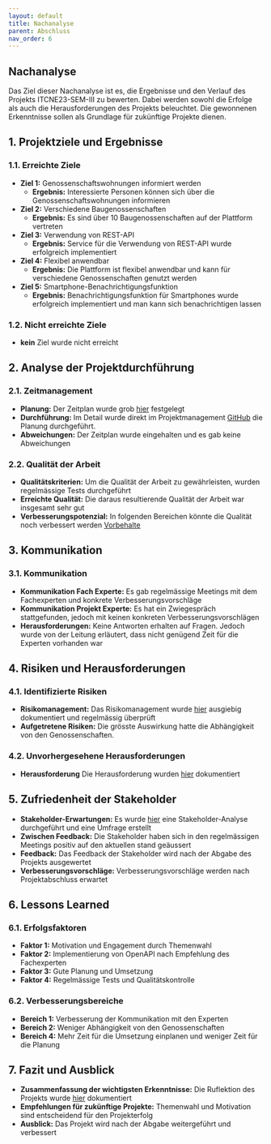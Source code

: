 ```yaml
---
layout: default
title: Nachanalyse
parent: Abschluss
nav_order: 6
---
```


## Nachanalyse
Das Ziel dieser Nachanalyse ist es, die Ergebnisse und den Verlauf des Projekts ITCNE23-SEM-III zu bewerten.
Dabei werden sowohl die Erfolge als auch die Herausforderungen des Projekts beleuchtet. Die gewonnenen Erkenntnisse sollen als Grundlage für zukünftige Projekte dienen.

## 1. Projektziele und Ergebnisse

### 1.1. Erreichte Ziele

- **Ziel 1:** Genossenschaftswohnungen informiert werden
  - **Ergebnis:** Interessierte Personen können sich über die Genossenschaftswohnungen informieren
- **Ziel 2:** Verschiedene Baugenossenschaften
  - **Ergebnis:** Es sind über 10 Baugenossenschaften auf der Plattform vertreten
- **Ziel 3:** Verwendung von REST-API
  - **Ergebnis:** Service für die Verwendung von REST-API wurde erfolgreich implementiert
- **Ziel 4:** Flexibel anwendbar
  - **Ergebnis:** Die Plattform ist flexibel anwendbar und kann für verschiedene Genossenschaften genutzt werden
- **Ziel 5:** Smartphone-Benachrichtigungsfunktion
  - **Ergebnis:** Benachrichtigungsfunktion für Smartphones wurde erfolgreich implementiert und man kann sich benachrichtigen lassen

### 1.2. Nicht erreichte Ziele

- **kein** Ziel wurde nicht erreicht

## 2. Analyse der Projektdurchführung

### 2.1. Zeitmanagement

- **Planung:** Der Zeitplan wurde grob [hier](../02_Plannung/zeitplan.md) festgelegt
- **Durchführung:** Im Detail wurde direkt im Projektmanagement [GitHub](https://github.com/users/danyambuehl/projects/3) die Planung durchgeführt.
- **Abweichungen:** Der Zeitplan wurde eingehalten und es gab keine Abweichungen

### 2.2. Qualität der Arbeit

- **Qualitätskriterien:** Um die Qualität der Arbeit zu gewährleisten, wurden regelmässige Tests durchgeführt
- **Erreichte Qualität:** Die daraus resultierende Qualität der Arbeit war insgesamt sehr gut
- **Verbesserungspotenzial:** In folgenden Bereichen könnte die Qualität noch verbessert werden [Vorbehalte](../04_Abschluss/vorbehalte.md)

## 3. Kommunikation

### 3.1. Kommunikation

- **Kommunikation Fach Experte:** Es gab regelmässige Meetings mit dem Fachexperten und konkrete Verbesserungsvorschläge
- **Kommunikation Projekt Experte:** Es hat ein Zwiegespräch stattgefunden, jedoch mit keinen konkreten Verbesserungsvorschlägen
- **Herausforderungen:** Keine Antworten erhalten auf Fragen. Jedoch wurde von der Leitung erläutert, dass nicht genügend Zeit für die Experten vorhanden war

## 4. Risiken und Herausforderungen

### 4.1. Identifizierte Risiken

- **Risikomanagement:** Das Risikomanagement wurde [hier](../02_Plannung/risikoanalyse.md) ausgiebig dokumentiert und regelmässig überprüft
- **Aufgetretene Risiken:** Die grösste Auswirkung hatte die Abhängigkeit von den Genossenschaften.

### 4.2. Unvorhergesehene Herausforderungen

- **Herausforderung** Die Herausforderung wurden [hier](herausforderungen.md) dokumentiert

## 5. Zufriedenheit der Stakeholder

- **Stakeholder-Erwartungen:** Es wurde [hier](../01_Start/stakeholderanalyse.md) eine Stakeholder-Analyse durchgeführt und eine Umfrage erstellt
- **Zwischen Feedback:** Die Stakeholder haben sich in den regelmässigen Meetings positiv auf den aktuellen stand geäussert
- **Feedback:** Das Feedback der Stakeholder wird nach der Abgabe des Projekts ausgewertet
- **Verbesserungsvorschläge:** Verbesserungsvorschläge werden nach Projektabschluss erwartet

## 6. Lessons Learned

### 6.1. Erfolgsfaktoren

- **Faktor 1:** Motivation und Engagement durch Themenwahl
- **Faktor 2:** Implementierung von OpenAPI nach Empfehlung des Fachexperten
- **Faktor 3:** Gute Planung und Umsetzung
- **Faktor 4:** Regelmässige Tests und Qualitätskontrolle

### 6.2. Verbesserungsbereiche

- **Bereich 1:** Verbesserung der Kommunikation mit den Experten
- **Bereich 2:** Weniger Abhängigkeit von den Genossenschaften
- **Bereich 4:** Mehr Zeit für die Umsetzung einplanen und weniger Zeit für die Planung

## 7. Fazit und Ausblick

- **Zusammenfassung der wichtigsten Erkenntnisse:** Die Ruflektion des Projekts wurde [hier](reflexion.md) dokumentiert
- **Empfehlungen für zukünftige Projekte:** Themenwahl und Motivation sind entscheidend für den Projekterfolg
- **Ausblick:** Das Projekt wird nach der Abgabe weitergeführt und verbessert
